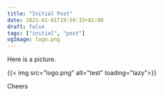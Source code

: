 ```yaml
---
title: "Initial Post"
date: 2021-01-01T19:59:33+01:00
draft: false
tags: ["initial", "post"]
ogImage: logo.png
---
```


Here is a picture.

{{< img src="logo.png" alt="test" loading="lazy">}}

Cheers